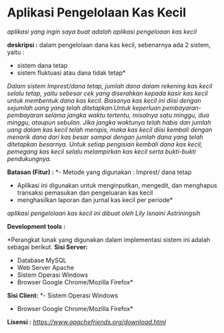 # Aplikasi Pengelolaan Kas Kecil

*aplikasi yang ingin saya buat adalah aplikasi pengeloaan kas kecil*

**deskripsi :**
dalam pengelolaan dana kas kecil, sebenarnya ada 2 sistem, yaitu :
* sistem dana tetap 
* sistem fluktuasi atau dana tidak tetap*

*Dalam sistem Imprest/dana tetap, jumlah dana dalam rekening kas kecil selalu tetap, yaitu sebesar cek yang diserahkan kepada kasir kas kecil untuk membentuk dana kas kecil. Biasanya kas kecil ini diisi dengan sejumlah uang yang telah ditetapkan.Untuk keperluan pembayaran-pembayaran selama jangka waktu tertentu, misalnya satu minggu, dua minggu, ataupun sebulan. Jika jangka waktunya telah habis dan jumlah uang dalam kas kecil telah menipis, maka kas kecil diisi kembali dengan menarik dana dari kas besar sampai dengan jumlah dana yang telah ditetapkan besarnya. Untuk setiap pengisian kembali dana kas kecil, pemegang kas kecil selalu melampirkan kas kecil serta bukti-bukti pendukungnya.*

**Batasan (Fitur) :** 
*- Metode yang digunakan : Imprest/ dana tetap 
- Aplikasi ini digunakan untuk menginputkan, mengedit, dan menghapus transaksi pemasukan dan pengeluaran kas kecil
- menghasilkan laporan dan jurnal kas kecil per periode*

*aplikasi pengelolaan kas kecil ini dibuat oleh Lily Isnaini Astriningsih*

**Development tools :**

*Perangkat lunak yang digunakan dalam implementasi sistem ini adalah sebagai berikut.
**Sisi Server:**
- Database MySQL 
- Web Server Apache 
- Sistem Operasi Windows 
- Browser Google Chrome/Mozilla Firefox*

**Sisi Client:** 
*- Sistem Operasi Windows 
- Browser Google Chrome/Mozilla Firefox*

**Lisensi :**
*https://www.apachefriends.org/download.html*

